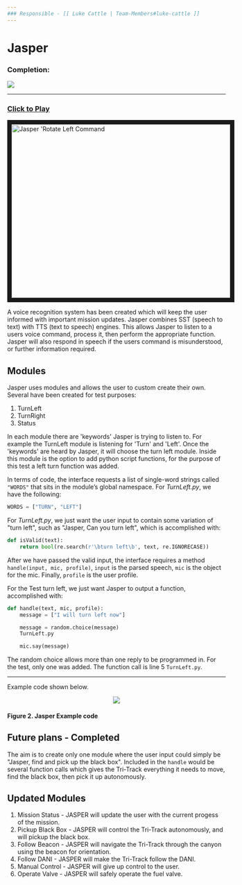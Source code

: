 ```yaml
---
### Responsible - [[ Luke Cattle | Team-Members#luke-cattle ]]
---
```


# Jasper

### Completion: 
<p align="left">
<img src="https://github.com/lboroEESE-16ELD002/I-ProjectDocs/blob/master/Portfolio%20SC/Update%20github%20percentage%20bar/100%25%20updated.PNG">
</p>

---

### [Click to Play](https://www.youtube.com/watch?v=Vtuekx-9OEo&feature=youtu.be)
<a href="https://www.youtube.com/watch?v=Vtuekx-9OEo&feature=youtu.be"><img src="https://github.com/lboroEESE-16ELD002/I-Portfolio/blob/master/Video%20Demos/Video%20Screen%20Shots/jasperSC.jpg" 
alt="Jasper 'Rotate Left Command" width="800" height="400" border="10" /></a>



A voice recognition system has been created which will keep the user informed with important mission updates. Jasper combines SST (speech to text) with TTS (text to speech) engines. This allows Jasper to listen to a users voice command, process it, then perform the appropriate function. Jasper will also respond in speech if the users command is misunderstood, or further information required.

## Modules
Jasper uses modules and allows the user to custom create their own. Several have been created for test purposes:

1. TurnLeft
2. TurnRight
3. Status

In each module there are 'keywords' Jasper is trying to listen to. For example the TurnLeft module is listening for 'Turn' and 'Left'. Once the 'keywords' are heard by Jasper, it will choose the turn left module. Inside this module is the option to add python script functions, for the purpose of this test a left turn function was added.

In terms of code, the interface requests a list of single-word strings called ```"WORDS"``` that sits in the module’s global namespace. For *TurnLeft.py*, we have the following:

```python
WORDS = ["TURN", "LEFT"]
```

For *TurnLeft.py*, we just want the user input to contain some variation of "turn left", such as "Jasper, Can you turn left", which is accomplished with:

```python
def isValid(text):
    return bool(re.search(r'\bturn left\b', text, re.IGNORECASE))
```

After we have passed the valid input, the interface requires a method ```handle(input, mic, profile)```, ```input``` is the parsed speech, ```mic``` is the object for the mic. Finally, ```profile``` is the user profile.

For the Test turn left, we just want Jasper to output a function, accomplished with:
```python
def handle(text, mic, profile):
    message = ["I will turn left now"]

    message = random.choice(message)
    TurnLeft.py

    mic.say(message)
```

The random choice allows more than one reply to be programmed in. For the test, only one was added. The function call is line 5 ```TurnLeft.py```.


---
Example code shown below.
<p align="center">
<img src="https://github.com/lboroEESE-16ELD002/I-ProjectDocs/blob/master/Portfolio%20SC/JasperTurnLeftSC.jpg">
</p>

#### Figure 2. Jasper Example code

## Future plans - Completed
The aim is to create only one module where the user input could simply be "Jasper, find and pick up the black box". Included in the ```handle``` would be several function calls which gives the Tri-Track everything it needs to move, find the black box, then pick it up autonomously.

## Updated Modules

1. Mission Status - JASPER will update the user with the current progess of the mission.
2. Pickup Black Box - JASPER will control the Tri-Track autonomously, and will pickup the black box.
3. Follow Beacon - JASPER will navigate the Tri-Track through the canyon using the beacon for orientation.
4. Follow DANI - JASPER will make the Tri-Track follow the DANI.
5. Manual Control - JASPER will give up control to the user.
6. Operate Valve - JASPER will safely operate the fuel valve.



